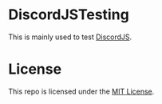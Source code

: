 # DiscordJSTesting
This is mainly used to test [DiscordJS](https://github.com/discordjs/discord.js).

# License
This repo is licensed under the [MIT License](https://github.com/imTCA/DiscordJSTesting/LICENSE).
